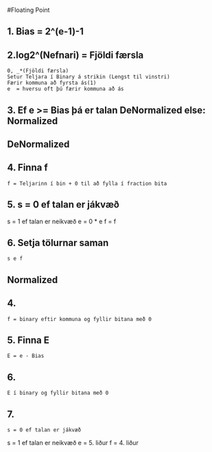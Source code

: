 #Floating Point
## 1. Bias = 2^(e-1)-1
## 2.log2^(Nefnari) = Fjöldi færsla
	0, _*(Fjöldi færsla)
	Setur Teljara í Binary á strikin (Lengst til vinstri)
	Færir kommuna að fyrsta ás(1)
	e  = hversu oft þú færir kommuna að ás
## 3. Ef e >= Bias þá er talan DeNormalized else: Normalized
 
## DeNormalized
## 4. Finna f
	f = Teljarinn í bin + 0 til að fylla í fraction bita

## 5. s = 0 ef talan er jákvæð
   s = 1 ef talan er neikvæð
   e = 0 * e
   f = f

## 6. Setja tölurnar saman
	s e f

## Normalized
## 4. 
	f = binary eftir kommuna og fyllir bitana með 0

## 5. Finna E
	E = e - Bias

## 6.
	E í binary og fyllir bitana með 0

## 7. 
	s = 0 ef talan er jákvæð
   s = 1 ef talan er neikvæð
   e = 5. liður
   f = 4. liður